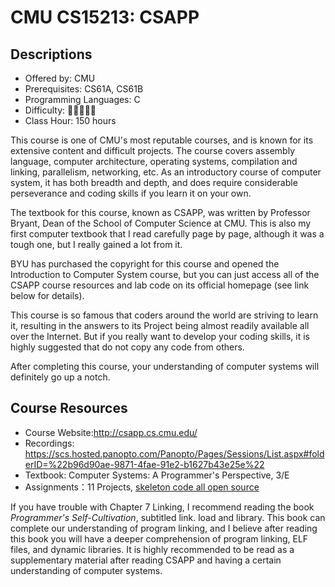 # CMU CS15213: CSAPP

## Descriptions

- Offered by: CMU
- Prerequisites: CS61A, CS61B
- Programming Languages: C
- Difficulty: 🌟🌟🌟🌟🌟
- Class Hour: 150 hours

This course is one of CMU's most reputable courses, and is known for its extensive content and difficult projects. The course covers assembly language, computer architecture, operating systems, compilation and linking, parallelism, networking, etc. As an introductory course of computer system, it has both breadth and depth, and does require considerable perseverance and coding skills if you learn it on your own.

The textbook for this course, known as CSAPP, was written by Professor Bryant, Dean of the School of Computer Science at CMU. This is also my first computer textbook that I read carefully page by page, although it was a tough one, but I really gained a lot from it.

BYU has purchased the copyright for this course and opened the Introduction to Computer System course, but you can just access all of the CSAPP course resources and lab code on its official homepage (see link below for details).

This course is so famous that coders around the world are striving to learn it, resulting in the answers to its Project being almost readily available all over the Internet. But if you really want to develop your coding skills, it is highly suggested that do not copy any code from others.

After completing this course, your understanding of computer systems will definitely go up a notch.

## Course Resources

- Course Website:<http://csapp.cs.cmu.edu/>
- Recordings: <https://scs.hosted.panopto.com/Panopto/Pages/Sessions/List.aspx#folderID=%22b96d90ae-9871-4fae-91e2-b1627b43e25e%22>
- Textbook:  Computer Systems: A Programmer's Perspective, 3/E
- Assignments：11 Projects, [skeleton code all open source](http://csapp.cs.cmu.edu/3e/labs.html)

 If you have trouble with Chapter 7 Linking, I recommend reading the book *Programmer's Self-Cultivation*, subtitled link. load and library. This book can complete our understanding of program linking, and I believe after reading this book you will have a deeper comprehension of program linking, ELF files, and dynamic libraries. It is highly recommended to be read as a supplementary material after reading CSAPP and having a certain understanding of computer systems.